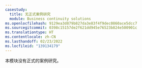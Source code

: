 ```yaml
---
casestudy:
  title: 无正式案例研究
  module: Business continuity solutions
ms.openlocfilehash: 9129ea3d879b827da3e83f4f9dec0860ace5dcc7
ms.sourcegitcommit: 0398c15157de2f621dd945e76523b824e500901c
ms.translationtype: HT
ms.contentlocale: zh-CN
ms.lasthandoff: 02/23/2022
ms.locfileid: "139134179"
---
```

本模块没有正式的案例研究。 
